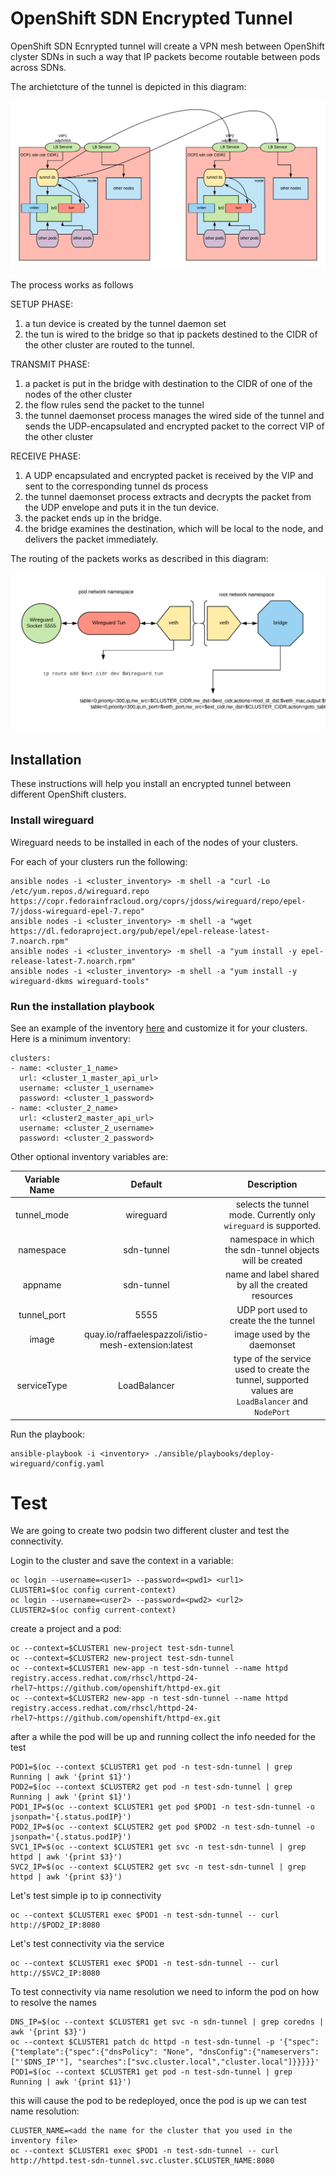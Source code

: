 # OpenShift SDN Encrypted Tunnel

OpenShift SDN Ecnrypted tunnel will create a VPN mesh between OpenShift clyster SDNs in such a way that IP packets become routable between pods across SDNs.

The archietcture of the tunnel is depicted in this diagram:

![vpn mesh](./media/VPNMesh.png)

The process works as follows

SETUP PHASE:

1. a tun device is created by the tunnel daemon set 
2. the tun is wired to the bridge so that ip packets destined to the CIDR of the other cluster are routed to the tunnel. 

TRANSMIT PHASE:

1. a packet is put in the bridge with destination to the CIDR of one of the nodes of the other cluster
2. the flow rules send the packet to the tunnel
3. the tunnel daemonset process manages the wired side of the tunnel and sends the UDP-encapsulated and encrypted packet to the correct VIP of the other cluster

RECEIVE PHASE:
 
1. A UDP encapsulated and encrypted packet is received by the VIP and sent to the corresponding tunnel ds process 
2. the tunnel daemonset process extracts and decrypts the packet from the UDP envelope and puts it in the tun device. 
3. the packet ends up in the bridge. 
4. the bridge examines the destination, which will be local to the node, and delivers the packet immediately. 


The routing of the packets works as described in this diagram:

![routing](./media/routing.png)

## Installation

These instructions will help you install an encrypted tunnel between different OpenShift clusters.

### Install wireguard

Wireguard needs to be installed in each of the nodes of your clusters.

For each of your clusters run the following:

```
ansible nodes -i <cluster_inventory> -m shell -a "curl -Lo /etc/yum.repos.d/wireguard.repo https://copr.fedorainfracloud.org/coprs/jdoss/wireguard/repo/epel-7/jdoss-wireguard-epel-7.repo"
ansible nodes -i <cluster_inventory> -m shell -a "wget https://dl.fedoraproject.org/pub/epel/epel-release-latest-7.noarch.rpm"
ansible nodes -i <cluster_inventory> -m shell -a "yum install -y epel-release-latest-7.noarch.rpm"
ansible nodes -i <cluster_inventory> -m shell -a "yum install -y wireguard-dkms wireguard-tools"

```

### Run the installation playbook

See an example of the inventory [here](./ansible/inventory) and customize it for your clusters.
Here is a minimum inventory:
```
clusters:
- name: <cluster_1_name>
  url: <cluster_1_master_api_url>
  username: <cluster_1_username>
  password: <cluster_1_password>  
- name: <cluster_2_name>
  url: <cluster2_master_api_url>
  username: <cluster_2_username>
  password: <cluster_2_password> 
```
Other optional inventory variables are:

| Variable Name  | Default  | Description  |
|:-:|:-:|:-:|
| tunnel_mode  | wireguard  | selects the tunnel mode. Currently only `wireguard` is supported.  |
| namespace  | sdn-tunnel  | namespace in which the sdn-tunnel objects will be created  |
| appname  | sdn-tunnel  | name and label shared by all the created resources  |
| tunnel_port  | 5555  | UDP port used to create the the tunnel  |
| image  | quay.io/raffaelespazzoli/istio-mesh-extension:latest  | image used by the daemonset  |
| serviceType | LoadBalancer | type of the service used to create the tunnel, supported values are `LoadBalancer` and `NodePort` |


Run the playbook:
```
ansible-playbook -i <inventory> ./ansible/playbooks/deploy-wireguard/config.yaml
```

# Test

We are going to create two podsin two different cluster and test the connectivity.

Login to the cluster and save the context in a variable:
```
oc login --username=<user1> --password=<pwd1> <url1>
CLUSTER1=$(oc config current-context)
oc login --username=<user2> --password=<pwd2> <url2>
CLUSTER2=$(oc config current-context)
```

create a project and a pod:
```
oc --context=$CLUSTER1 new-project test-sdn-tunnel
oc --context=$CLUSTER2 new-project test-sdn-tunnel
oc --context=$CLUSTER1 new-app -n test-sdn-tunnel --name httpd registry.access.redhat.com/rhscl/httpd-24-rhel7~https://github.com/openshift/httpd-ex.git
oc --context=$CLUSTER2 new-app -n test-sdn-tunnel --name httpd registry.access.redhat.com/rhscl/httpd-24-rhel7~https://github.com/openshift/httpd-ex.git
```
after a while the pod will be up and running
collect the info needed for the test
```
POD1=$(oc --context $CLUSTER1 get pod -n test-sdn-tunnel | grep Running | awk '{print $1}')
POD2=$(oc --context $CLUSTER2 get pod -n test-sdn-tunnel | grep Running | awk '{print $1}')
POD1_IP=$(oc --context $CLUSTER1 get pod $POD1 -n test-sdn-tunnel -o jsonpath='{.status.podIP}')
POD2_IP=$(oc --context $CLUSTER2 get pod $POD2 -n test-sdn-tunnel -o jsonpath='{.status.podIP}')
SVC1_IP=$(oc --context $CLUSTER1 get svc -n test-sdn-tunnel | grep httpd | awk '{print $3}')
SVC2_IP=$(oc --context $CLUSTER2 get svc -n test-sdn-tunnel | grep httpd | awk '{print $3}')
```
Let's test simple ip to ip connectivity
```
oc --context $CLUSTER1 exec $POD1 -n test-sdn-tunnel -- curl http://$POD2_IP:8080
```

Let's test connectivity via the service
```
oc --context $CLUSTER1 exec $POD1 -n test-sdn-tunnel -- curl http://$SVC2_IP:8080
```
To test connectivity via name resolution we need to inform the pod on how to resolve the names
```
DNS_IP=$(oc --context $CLUSTER1 get svc -n sdn-tunnel | grep coredns | awk '{print $3}')
oc --context $CLUSTER1 patch dc httpd -n test-sdn-tunnel -p '{"spec":{"template":{"spec":{"dnsPolicy": "None", "dnsConfig":{"nameservers":["'$DNS_IP'"], "searches":["svc.cluster.local","cluster.local"]}}}}}'
POD1=$(oc --context $CLUSTER1 get pod -n test-sdn-tunnel | grep Running | awk '{print $1}')
```
this will cause the pod to be redeployed, once the pod is up we can test name resolution:
```
CLUSTER_NAME=<add the name for the cluster that you used in the inventory file>
oc --context $CLUSTER1 exec $POD1 -n test-sdn-tunnel -- curl http://httpd.test-sdn-tunnel.svc.cluster.$CLUSTER_NAME:8080
```
